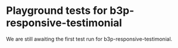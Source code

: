 # Playground tests for b3p-responsive-testimonial
We are still awaiting the first test run for b3p-responsive-testimonial.
